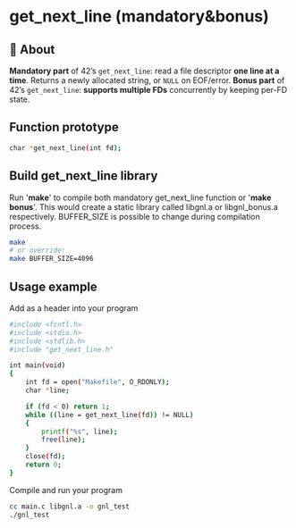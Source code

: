 # get_next_line (mandatory&bonus)

## 📖 About
**Mandatory part** of 42’s `get_next_line`: read a file descriptor **one line at a time**.
Returns a newly allocated string, or `NULL` on EOF/error.
**Bonus part** of 42’s `get_next_line`: **supports multiple FDs** concurrently by keeping per-FD state.

## Function prototype
```bash
char *get_next_line(int fd);
```
## Build get_next_line library
Run '**make**' to compile both mandatory get_next_line function or '**make bonus**'.
This would create a static library called libgnl.a or libgnl_bonus.a respectively.
BUFFER_SIZE is possible to change during compilation process.
```bash
make
# or override:
make BUFFER_SIZE=4096
```
## Usage example
Add as a header into your program
```bash
#include <fcntl.h>
#include <stdio.h>
#include <stdlib.h>
#include "get_next_line.h"

int main(void)
{
    int fd = open("Makefile", O_RDONLY);
    char *line;

    if (fd < 0) return 1;
    while ((line = get_next_line(fd)) != NULL)
    {
        printf("%s", line);
        free(line);
    }
    close(fd);
    return 0;
}
```
Compile and run your program
```bash
cc main.c libgnl.a -o gnl_test
./gnl_test
```
